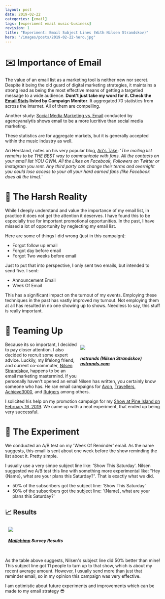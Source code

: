 ```yaml
---
layout: post
date: 2019-02-22
categories: [email]
tags: [experiment email music-business]
revision: 1
title: "Experiment: Email Subject Lines (With Nilsen Strandskov)"
hero: "/images/posts/2019-02-22-hero.jpg"
---
```


# ✉️ Importance of Email

The value of an email list as a marketing tool is neither new nor secret.
Despite it being the old guard of digital marketing strategies, it maintains a strong lead as being the most effective means of getting a targetied message to a wide audience.
**Dont't just take my word for it.  Check the [Email Stats] listed by Campaign Monitor**.
It aggregated 70 statistics from across the internet.
All of them are compelling.

Another study: [Social Media Marketing vs. Email] conducted by agencyanalytis shows email to be a more lucritive than social media marketing.

These statistics are for aggregate markets, but it is generally accepted within the music industry as well.


Ari Herstand, notes on his very popular blog, [Ari's Take]:
'*The mailing list remains to be THE BEST way to communicate with fans. All the contacts on your email list YOU OWN. All the Likes on Facebook, Followers on Twitter or Instagram you rent. Any third party can change their terms and overnight you could lose access to your all your hard earned fans (like Facebook does all the time).*'


# 😬 The Harsh Reality

While I deeply understand and value the importance of my email list, in practice it does not get the attention it deserves.
I have found this to be especially true for important promotional opportunities.
In the past, I have missed a lot of opportunity by neglecting my email list.

Here are some of things I did wrong (just in this campaign):
* Forgot follow up email
* Forgot day before email
* Forgot Two weeks before email

Just to put that into perspective, I only sent two emails, but intended to send five.  I sent:
* Announcement Email
* Week Of Email

This has a significant impact on the turnout of my events.
Employing these techniques in the past has vastly improved my turnout.
Not employing them at all has resulted in no one showing up to shows.
Needless to say, this stuff is really important.

# 👥 Teaming Up

<div style='width: 250px; float: right; padding: 10px'>
  <img src='/images/posts/2019-02-22-nilsen.jpg' />
  <h5>nstrands (Nilsen Strandskov)<a href='http://nstrands.com'> nstrands.com</a></h5>
</div>

Because its so important, I decided to pay closer attention.
I also decided to recruit some expert advice.
Luckily, my lifelong friend, and current co-commuter, [Nilsen Strandskov], happens to be an email marketing mastermind.
If you personally haven't opened an email Nilsen has written, you certainly know someone who has.
He ran email campaigns for [Avon], [Travellers], [Achieve3000], and [Rutgers] among others.

I solicited his help on my promotion campaign for my [Show at Pine Island on February 16, 2019].
We came up with a neat experiment, that ended up being very successful.

# 🧪 The Experiment

We conducted an A/B test on my 'Week Of Reminder' email.
As the name suggests, this email is sent about one week before the show reminding the list about it.
Pretty simple.

I usually use a very simpe subject line like: 'Show This Saturday'.
Nilsen suggested we A/B test this line with something more experimental like: "Hey {Name}, what are your plans this Saturday?".
That is exactly what we did.

* 50% of the subscribers got the subject line: 'Show This Saturday'
* 50% of the subscribers got the subject line: '{Name}, what are your plans this Saturday?'

## 📈 Results

<div style='width: 450px;  padding: 10px'>
  <img src='/images/posts/2019-02-22-results.png' />
  <h5><a href='https://mailchimp.com'>Mailchimp</a> Survey Results</h5>
</div>

As the table above suggests, Nilsen's subject line did 50% better than mine!
This subject line got 11 people to turn up to that show, which is about my recent average amount.
However, I usually send more than just that reminder email, so in my opinion this campaign was very effective.

I am optimistic about future experiments and improvements which can be made to my email strategy 😎

[Ari's Take]:https://aristake.com/?post=121
[Email Stats]: https://www.campaignmonitor.com/blog/email-marketing/2018/12/70-email-marketing-stats-you-need-to-know/
[Social Media Marketing vs. Email]: https://agencyanalytics.com/blog/social-media-vs-email-marketing
[Nilsen Strandskov]: http://nstrands.com/about.html
[Avon]: https://www.avon.com/
[Travellers]: https://www.travelers.com/
[Achieve3000]: https://www.achieve3000.com/
[Rutgers]: https://www.rutgers.edu/
[Show at Pine Island on February 16, 2019]: https://www.richsoni.com/events/2019-02-16-pine-island-brewery/
